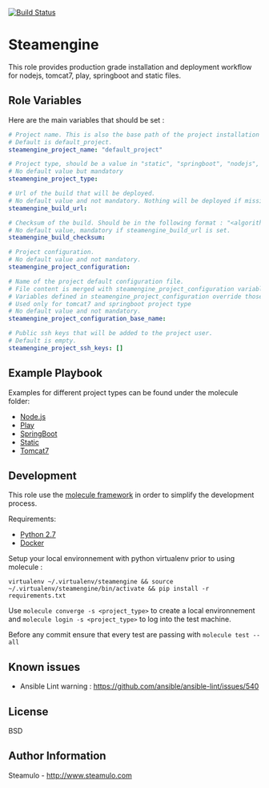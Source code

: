 [![Build Status](https://travis-ci.com/STEAMULO/ansible-role-steamengine.svg?branch=master)](https://travis-ci.com/STEAMULO/ansible-role-steamengine)

Steamengine
=========

This role provides production grade installation and deployment workflow for nodejs, tomcat7, play, springboot and static files.

Role Variables
------------

Here are the main variables that should be set :

```yaml
# Project name. This is also the base path of the project installation and the system user used to manage the project.
# Default is default_project.
steamengine_project_name: "default_project"

# Project type, should be a value in "static", "springboot", "nodejs", "tomcat7", "play".
# No default value but mandatory
steamengine_project_type:

# Url of the build that will be deployed.
# No default value and not mandatory. Nothing will be deployed if missing.
steamengine_build_url:

# Checksum of the build. Should be in the following format : "<algorithm>:<checksum>"
# No default value, mandatory if steamengine_build_url is set.
steamengine_build_checksum:

# Project configuration.
# No default value and not mandatory.
steamengine_project_configuration:

# Name of the project default configuration file.
# File content is merged with steamengine_project_configuration variable.
# Variables defined in steamengine_project_configuration override those defined in the base file.
# Used only for tomcat7 and springboot project type
# No default value and not mandatory.
steamengine_project_configuration_base_name:

# Public ssh keys that will be added to the project user.
# Default is empty.
steamengine_project_ssh_keys: []
```

Example Playbook
------------

Examples for different project types can be found under the molecule folder:
* [Node.js](molecule/nodejs/playbook.yml)
* [Play](molecule/play/playbook.yml)
* [SpringBoot](molecule/springboot/playbook.yml)
* [Static](molecule/static/playbook.yml)
* [Tomcat7](molecule/tomcat7/playbook.yml) 

Development
------------

This role use the [molecule framework](https://molecule.readthedocs.io/en/stable/) in order to simplify the development process.

Requirements:
* [Python 2.7](https://www.python.org/download/releases/2.7/)
* [Docker](https://docs.docker.com/install/linux/docker-ce/ubuntu/)

Setup your local environnement with python virtualenv prior to using molecule :

```virtualenv ~/.virtualenv/steamengine && source ~/.virtualenv/steamengine/bin/activate && pip install -r requirements.txt```

Use ```molecule converge -s <project_type>``` to create a local environnement and ```molecule login -s <project_type>``` to log into the test machine.

Before any commit ensure that every test are passing with ```molecule test --all```

Known issues
------------

* Ansible Lint warning : https://github.com/ansible/ansible-lint/issues/540

License
------------

BSD

Author Information
------------

Steamulo - http://www.steamulo.com
